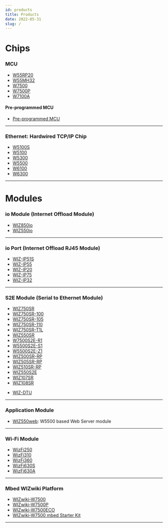 ```yaml
---
id: products
title: Products
date: 2022-05-31
slug: /
---
```


# Chips
### MCU

  - [W55RP20](./Chip/MCU/W55RP20/Overview.mdx)
  - [W55MH32](./Chip/MCU/W55MH32/Overview.md)
  - [W7500](./Chip/MCU/W7500/Overview.md)
  - [W7500P](./Chip/MCU/W7500P/Overview.md)
  - [W7100A](./Chip/MCU/W7100/W7100A.md)
#### Pre-programmed MCU
  - [Pre-programmed MCU](./Chip/MCU/Pre-programmed-MCU/Pre-programmed-MCU.md) 
-----
### Ethernet: Hardwired TCP/IP Chip

  - [W5100S](./Chip/Ethernet/W5100S/Overview.md)
  - [W5100](./Chip/Ethernet/W5100/Overview.md)
  - [W5300](./Chip/Ethernet/W5300/Overview.md)
  - [W5500](./Chip/Ethernet/W5500/Overview.md)
  - [W6100](./Chip/Ethernet/W6100/Overview.md)
  - [W6300](./Chip/Ethernet/W6300/Overview.md)

-----

# Modules
### io Module (Internet Offload Module)

  * [WIZ850io](./Modules/ioModule/WIZ850io.md)
  * [WIZ550io](./Modules/ioModule/wiz550io.md)

-----

### io Port (Internet Offload RJ45 Module)

- [WIZ-IP51S](./Modules/ioPort/IP-51S.md)
- [WIZ-IP55](./Modules/ioPort/IP-55.md)
- [WIZ-IP20](./Modules/ioPort/IP-20.md)
- [WIZ-IP75](./Modules/ioPort/IP-75.md)
- [WIZ-IP32](./Modules/ioPort/IP-32.md)

---

### S2E Module (Serial to Ethernet Module)

<!-- ### 1 Serial Port -->

 * [WIZ750SR](./Modules/Serial-to-Ethernet-Module/WIZ750SR/WIZ750SR.mdx)
 * [WIZ750SR-100](./Modules/Serial-to-Ethernet-Module/WIZ750SR-100/WIZ750SR-100.mdx)
 * [WIZ750SR-105](./Modules/Serial-to-Ethernet-Module/WIZ750SR-105/WIZ750SR-105.mdx)
 * [WIZ750SR-110](./Modules/Serial-to-Ethernet-Module/WIZ750SR-110/WIZ750SR-110.mdx)
 * [WIZ750SR-T1L](./Modules/Serial-to-Ethernet-Module/WIZ750SR-T1L/WIZ750SR-T1L.mdx)
 * [WIZ550SR](./Modules/Serial-to-Ethernet-Module/WIZ550SR/WIZ550SR.mdx)
 * [W7500S2E-R1](./Modules/Serial-to-Ethernet-Module/W7500S2E-R1/W7500S2E-R1.mdx)
 * [W5500S2E-S1](./Modules/Serial-to-Ethernet-Module/W5500S2E-S1/W5500S2E-S1.mdx)
 * [W5500S2E-Z1](./Modules/Serial-to-Ethernet-Module/W5500S2E-Z1/W5500S2E-Z1.mdx)
 * [WIZ500SR-RP](./Modules/Serial-to-Ethernet-Module/WIZ500SR-RP/WIZ500SR-RP.mdx)
 * [WIZ505SR-RP](./Modules/Serial-to-Ethernet-Module/WIZ505SR-RP/WIZ505SR-RP.mdx)
 * [WIZ510SR-RP](./Modules/Serial-to-Ethernet-Module/WIZ510SR-RP/WIZ510SR-RP.mdx)
 * [WIZ550S2E](./Modules/Serial-to-Ethernet-Module/WIZ550S2E/WIZ550S2E.md)
 * [WIZ107SR](./Modules/Serial-to-Ethernet-Module/WIZ107SR/wiz107sr.md)
 * [WIZ108SR](./Modules/Serial-to-Ethernet-Module/WIZ108SR/wiz108sr.md)

<!-- ### 2 Serial Port -->

- [WIZ-DTU](./Modules/Serial-to-Ethernet-Module/WIZDTU/WIZDTU.md)

<!-- ### 4 Serial Port -->

-----

### Application Module

  * [WIZ550web](./Modules/App-Module/WIZ550web/WIZ550web.md): W5500 based Web Server module

-----

### Wi-Fi Module

  * [WizFi250](./Modules/Wi-Fi-Module/WizFi250/WizFi250.md)
  * [WizFi310](./Modules/Wi-Fi-Module/WizFi310/WizFi310.md)
  * [WizFi360](./Modules/Wi-Fi-Module/WizFi360/WizFi360.mdx)
  * [WizFi630S](./Modules/Wi-Fi-Module/WizFi630S/WizFi630S.mdx)
  * [WizFi630A](./Modules/Wi-Fi-Module/WizFi630A/WizFi630A.md)

-----

### Mbed WIZwiki Platform

  - [WIZwiki-W7500](./Modules/Mbed-WIZwiki-Platform/wizwiki-w7500.md)
  - [WIZwiki-W7500P](./Modules/Mbed-WIZwiki-Platform/wizwiki-w7500p.md) 
  - [WIZwiki-W7500ECO](./Modules/Mbed-WIZwiki-Platform/wizwiki-w7500eco.md)
  - [WIZwiki-W7500 mbed Starter Kit](./Modules/Mbed-WIZwiki-Platform/WIZwiki-W7500-Mbed-Starter-Kit/WIZwiki-W7500-Mbed-Starter-Kit.md)

-----
<!-- 
## Open Source Hardware

### W7500 based 

* Board
  * [Surf 5](./Open-Source-Hardware/surf5/surf5.md)


### RP2040 (Raspberry Pi Pico) based 

* Board
  * [WizFi360-EVB-Pico](./Open-Source-Hardware/WizFi360-EVB-Pico.md)
  * [W6100-EVB-Pico](./Chip/Ethernet/W6100/W6100-EVB-Pico.md)
  * [W5500-EVB-Pico](./Chip/Ethernet/W5500/w5500-evb-pico.md)
  * [W5100S-EVB-Pico](./Chip/Ethernet/W5100S/w5100s-evb-pico.md)


### RP2350 (Raspberry Pi Pico2) based 

* Board
  * [W6300-EVB-Pico2](./Chip/Ethernet/W6300/W6300-EVB-Pico2.md)
  * [W6100-EVB-Pico2](./Chip/Ethernet/W6100/W6100-EVB-Pico2.md)
  * [W5500-EVB-Pico2](./Chip/Ethernet/W5500/w5500-evb-pico2.md)
  * [W5100S-EVB-Pico2](./Chip/Ethernet/W5100S/w5100s-evb-pico2.md)
  
* HAT
  * [WIZnet Ethernet HAT](./Open-Source-Hardware/WIZnet-Ethernet-HAT.md)

### Arduino

* Board
  * [WizArduino M0 ETH](./Open-Source-Hardware/WizArduino_M0_ETH_eng.md)
    * [WizArduino M0 ETH (KO)](./Open-Source-Hardware/WizArduino_M0_ETH.md)
  * [WizArduino MEGA WIFI](./Open-Source-Hardware/WizArduino_MEGA_WIFI_eng.md)
    * [WizArduino MEGA WIFI (KO)](./Open-Source-Hardware/WizArduino_MEGA_WIFI.md)
* Shield
  * [W5500 Ethernet Shield](./Open-Source-Hardware/W5500_Ethernet_Shield.md)
    * [W5500 Ethernet Shield (KO)](./Open-Source-Hardware/W5500_Ethernet_Shield_kor.md)
    * [W5500 Ethernet Shield (JP)](./Open-Source-Hardware/W5500_Ethernet_Shield_jp.md)
  * [W5100S (MKR-)Ethernet Shield](./Open-Source-Hardware/W5100S-MKR-Ethernet-Shield.md)
  * [W6100 (MKR-)Ethernet Shield](./Open-Source-Hardware/W6100-MKR-Ethernet-Shield.md)
  * [WizFi310 Shield (discontinued)](./Open-Source-Hardware/WizFi310_Shield.md)
  * [ioShield-A](./Open-Source-Hardware/ioShield-A.md)
  * [ioShield-K](./Open-Source-Hardware/ioShield-K.md)
  * [ioShield-L](./Open-Source-Hardware/ioShield-L.md)

### PoE 

* Module
  * [WIZPoE-P1](./Open-Source-Hardware/PoE/WIZPoE-P1.md)

<!-- 
  - [WizFi360-EVB-Pico](Open-Source-Hardware/WizFi360-EVB-Pico.md)
  - [WIZnet Ethernet HAT](Open-Source-Hardware/WIZnet-Ethernet-HAT.md)
  - [WizArduino M0 ETH](Open-Source-Hardware/WizArduino_M0_ETH.md)
  - [WizArduino MEGA WIFI](Open-Source-Hardware/WizArduino_MEGA_WIFI.md)
  - [WizFi310 Shield](Open-Source-Hardware/WizFi310_Shield.md)
  - [W5500 Ethernet Shield](Open-Source-Hardware/W5500_Ethernet_Shield.md)
  - [ioShield-A](Open-Source-Hardware/ioShield-A.md)
  - [ioShield-K](Open-Source-Hardware/ioShield-K.md)
  - [ioShield-L](Open-Source-Hardware/ioShield-L.md) 
-->

